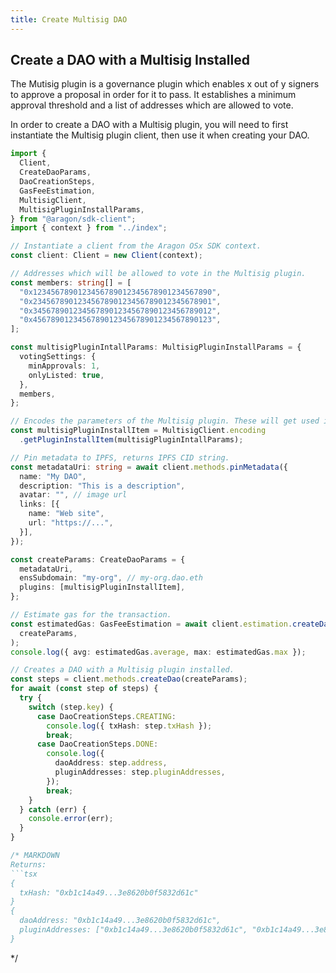 ```yaml
---
title: Create Multisig DAO
---
```


## Create a DAO with a Multisig Installed

The Mutisig plugin is a governance plugin which enables x out of y signers to approve a proposal in order for it to pass.
It establishes a minimum approval threshold and a list of addresses which are allowed to vote.

In order to create a DAO with a Multisig plugin, you will need to first instantiate the Multisig plugin client, then use it when creating your DAO.

```ts
import {
  Client,
  CreateDaoParams,
  DaoCreationSteps,
  GasFeeEstimation,
  MultisigClient,
  MultisigPluginInstallParams,
} from "@aragon/sdk-client";
import { context } from "../index";

// Instantiate a client from the Aragon OSx SDK context.
const client: Client = new Client(context);

// Addresses which will be allowed to vote in the Multisig plugin.
const members: string[] = [
  "0x1234567890123456789012345678901234567890",
  "0x2345678901234567890123456789012345678901",
  "0x3456789012345678901234567890123456789012",
  "0x4567890123456789012345678901234567890123",
];

const multisigPluginIntallParams: MultisigPluginInstallParams = {
  votingSettings: {
    minApprovals: 1,
    onlyListed: true,
  },
  members,
};

// Encodes the parameters of the Multisig plugin. These will get used in the installation plugin for the DAO.
const multisigPluginInstallItem = MultisigClient.encoding
  .getPluginInstallItem(multisigPluginIntallParams);

// Pin metadata to IPFS, returns IPFS CID string.
const metadataUri: string = await client.methods.pinMetadata({
  name: "My DAO",
  description: "This is a description",
  avatar: "", // image url
  links: [{
    name: "Web site",
    url: "https://...",
  }],
});

const createParams: CreateDaoParams = {
  metadataUri,
  ensSubdomain: "my-org", // my-org.dao.eth
  plugins: [multisigPluginInstallItem],
};

// Estimate gas for the transaction.
const estimatedGas: GasFeeEstimation = await client.estimation.createDao(
  createParams,
);
console.log({ avg: estimatedGas.average, max: estimatedGas.max });

// Creates a DAO with a Multisig plugin installed.
const steps = client.methods.createDao(createParams);
for await (const step of steps) {
  try {
    switch (step.key) {
      case DaoCreationSteps.CREATING:
        console.log({ txHash: step.txHash });
        break;
      case DaoCreationSteps.DONE:
        console.log({
          daoAddress: step.address,
          pluginAddresses: step.pluginAddresses,
        });
        break;
    }
  } catch (err) {
    console.error(err);
  }
}

/* MARKDOWN
Returns:
```tsx
{
  txHash: "0xb1c14a49...3e8620b0f5832d61c"
}
{
  daoAddress: "0xb1c14a49...3e8620b0f5832d61c",
  pluginAddresses: ["0xb1c14a49...3e8620b0f5832d61c", "0xb1c14a49...3e8620b0f5832d61c"]
}
```
*/
```


